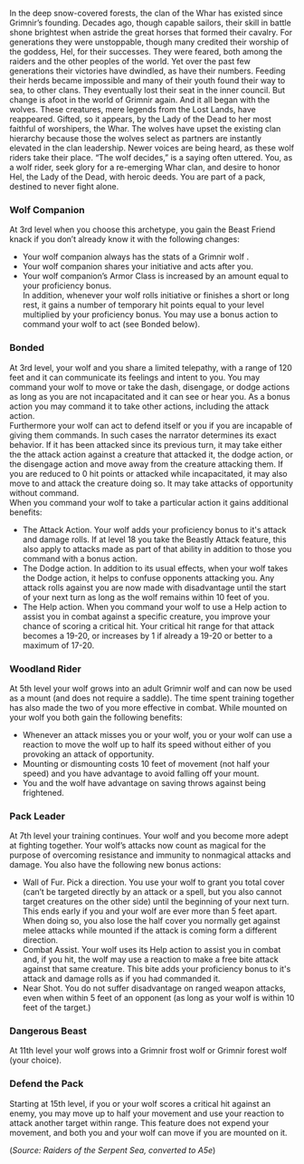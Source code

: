 In the deep snow-covered forests, the clan of the Whar has existed since Grimnir’s founding. Decades ago, though capable sailors, their skill in battle shone brightest when astride the great horses that formed their cavalry. For generations they were unstoppable, though many credited their worship of the goddess, Hel, for their successes. They were feared, both among the raiders and the other peoples of the world. Yet over the past few generations their victories have dwindled, as have their numbers. Feeding their herds became impossible and many of their youth found their way to sea, to other clans. They eventually lost their seat in the inner council. But change is afoot in the world of Grimnir again. And it all began with the wolves. These creatures, mere legends from the Lost Lands, have reappeared. Gifted, so it appears, by the Lady of the Dead to her most faithful of worshipers, the Whar. The wolves have upset the existing clan hierarchy because those the wolves select as partners are instantly elevated in the clan leadership. Newer voices are being heard, as these wolf riders take their place. “The wolf decides,” is a saying often uttered. You, as a wolf rider, seek glory for a re-emerging Whar clan, and desire to honor Hel, the Lady of the Dead, with heroic deeds. You are part of a pack, destined to never fight alone.

### Wolf Companion
At 3rd level when you choose this archetype, you gain the Beast Friend knack if you don’t already know it with the following changes: 
- Your wolf companion always has the stats of a Grimnir wolf .
- Your wolf companion shares your initiative and acts after you.
- Your wolf companion’s Armor Class is increased by an amount equal to your proficiency bonus.<br>
In addition, whenever your wolf rolls initiative or finishes a short or long rest, it gains a number of temporary hit points equal to your level multiplied by your proficiency bonus. You may use a bonus action to command your wolf to act (see Bonded below).

### Bonded
At 3rd level, your wolf and you share a limited telepathy, with a range of 120 feet and it can communicate its feelings and intent to you. You may command your wolf to move or take the dash, disengage, or dodge actions as long as you are not incapacitated and it can see or hear you.  As a bonus action you may command it to take other actions, including the attack action.<br>
Furthermore your wolf can act to defend itself or you if you are incapable of giving them commands. In such cases the narrator determines its exact behavior. If it has been attacked since its previous turn, it may take either the the attack action against a creature that attacked it, the dodge action, or the disengage action and move away from the creature attacking them. If you are reduced to 0 hit points or attacked while incapacitated, it may also move to and attack the creature doing so. It may take attacks of opportunity without command.<br>
When you command your wolf to take a particular action it gains additional benefits:
- The Attack Action. Your wolf adds your proficiency bonus to it's attack and damage rolls.  If at level 18 you take the Beastly Attack feature, this also apply to attacks made as part of that ability in addition to those you command with a bonus action.
- The Dodge action. In addition to its usual effects, when your wolf takes the Dodge action, it helps to confuse opponents attacking you. Any attack rolls against you are now made with disadvantage until the start of your next turn as long as the wolf remains within 10 feet of you. 
- The Help action. When you command your wolf to use a Help action to assist you in combat against a specific creature, you improve your chance of scoring a critical hit. Your critical hit range for that attack becomes a 19-20, or increases by 1 if already a 19-20 or better to a maximum of 17-20.

### Woodland Rider
At 5th level your wolf grows into an adult Grimnir wolf and can now be used as a mount (and does not require a saddle). The time spent training together has also made the two of you more effective in combat. While mounted on your wolf you both gain the following benefits:
- Whenever an attack misses you or your wolf, you or your wolf can use a reaction to move the wolf up to half its speed without either of you provoking an attack of opportunity.
- Mounting or dismounting costs 10 feet of movement (not half your speed) and you have advantage to avoid falling off your mount.
- You and the wolf have advantage on saving throws against being frightened.

### Pack Leader
At 7th level your training continues. Your wolf and you become more adept at fighting together. Your wolf’s attacks now count as magical for the purpose of overcoming resistance and immunity to nonmagical attacks and damage.
You also have the following new bonus actions:
- Wall of Fur. Pick a direction. You use your wolf to grant you total cover (can’t be targeted directly by an attack or a spell, but you also cannot target creatures on the other side) until the beginning of your next turn. This ends early if you and your wolf are ever more than 5 feet apart.  When doing so, you also lose the half cover you normally get against melee attacks while mounted if the attack is coming form a different direction.
- Combat Assist. Your wolf uses its Help action to assist you in combat and, if you hit, the wolf may use a reaction to make a free bite attack against that same creature.  This bite adds your proficiency bonus to it's attack and damage rolls as if you had commanded it.
- Near Shot. You do not suffer disadvantage on ranged weapon attacks, even when within 5 feet of an opponent (as long as your wolf is within 10 feet of the target.)

### Dangerous Beast
At 11th level your wolf grows into a Grimnir frost wolf or Grimnir forest wolf (your choice).

### Defend the Pack
Starting at 15th level, if you or your wolf scores a critical hit against an enemy, you may move up to half your movement and use your reaction to attack another target within range. This feature does not expend your movement, and both you and your wolf can move if you are mounted on it.

(*Source: Raiders of the Serpent Sea, converted to A5e*)